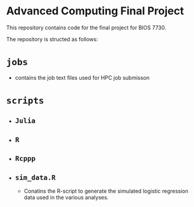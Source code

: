 # Advanced Computing Final Project

This repository contains code for the final project for BIOS 7730.

The repository is structed as follows:

# `jobs`
  - contains the job text files used for HPC job submisson 

# `scripts`
 - ## `Julia`
 - ## `R`
 - ## `Rcppp`
 - ## `sim_data.R`
   - Conatins the R-script to generate the simulated logistic regression data used in the various analyses.
